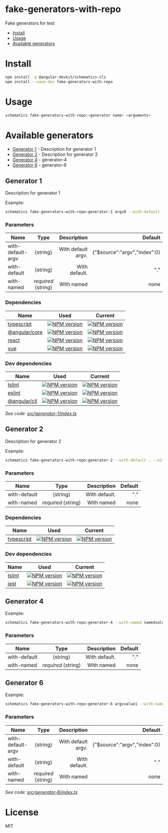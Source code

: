 fake-generators-with-repo
===============

Fake generators for test

<!-- generators -->

* [Install](#install)
* [Usage](#usage)
* [Available generators](#available-generators)

# Install
```bash
npm install -g @angular-devkit/schematics-cli
npm install --save-dev fake-generators-with-repo
```

# Usage
```bash
schematics fake-generators-with-repo:<generator name> <arguments>
```

# Available generators
* [Generator 1](#generator-1) - Description for generator 1
* [Generator 2](#generator-2) - Description for generator 2
* [Generator 4](#generator-4) - generator-4
* [Generator 6](#generator-6) - generator-6
## Generator 1
Description for generator 1

Example:
```bash
schematics fake-generators-with-repo:generator-1 argv0 --with-default . --with-named name
```

### Parameters
| Name | Type | Description | Default |
|------|:----:|------------:|--------:|
| with-default-argv | {string} | With default argv. | {"$source":"argv","index":0} |
| with-default | {string} | With default. | "." |
| with-named | *required* {string} | With named | none |

### Dependencies
| Name | Used | Current |
| ------ | ------ | ------ |
| [typescript](https://www.npmjs.com/package/typescript) | [![NPM version](https://img.shields.io/badge/npm_package-1.1.1-9cf.svg)](https://www.npmjs.com/package/typescript) | [![NPM version](https://badge.fury.io/js/typescript.svg)](https://www.npmjs.com/package/typescript) |
| [@angular/core](https://www.npmjs.com/package/@angular/core) | [![NPM version](https://img.shields.io/badge/npm_package-3.0.0-9cf.svg)](https://www.npmjs.com/package/@angular/core) | [![NPM version](https://badge.fury.io/js/%40angular%2Fcore.svg)](https://www.npmjs.com/package/@angular/core) |
| [react](https://www.npmjs.com/package/react) | [![NPM version](https://img.shields.io/badge/npm_package-0.0.1-9cf.svg)](https://www.npmjs.com/package/react) | [![NPM version](https://badge.fury.io/js/react.svg)](https://www.npmjs.com/package/react) |
| [vue](https://www.npmjs.com/package/vue) | [![NPM version](https://img.shields.io/badge/npm_package-0.0.2-9cf.svg)](https://www.npmjs.com/package/vue) | [![NPM version](https://badge.fury.io/js/vue.svg)](https://www.npmjs.com/package/vue) |

### Dev dependencies
| Name | Used | Current |
| ------ | ------ | ------ |
| [tslint](https://www.npmjs.com/package/tslint) | [![NPM version](https://img.shields.io/badge/npm_package-2.2.2-9cf.svg)](https://www.npmjs.com/package/tslint) | [![NPM version](https://badge.fury.io/js/tslint.svg)](https://www.npmjs.com/package/tslint) |
| [eslint](https://www.npmjs.com/package/eslint) | [![NPM version](https://img.shields.io/badge/npm_package-9.9.9-9cf.svg)](https://www.npmjs.com/package/eslint) | [![NPM version](https://badge.fury.io/js/eslint.svg)](https://www.npmjs.com/package/eslint) |
| [@angular/cli](https://www.npmjs.com/package/@angular/cli) | [![NPM version](https://img.shields.io/badge/npm_package-./files/package.json-9cf.svg)](https://www.npmjs.com/package/@angular/cli) | [![NPM version](https://badge.fury.io/js/%40angular%2Fcli.svg)](https://www.npmjs.com/package/@angular/cli) |

_See code: [src/generator-1/index.ts](https://github.com/EndyKaufman/fake-generators-with-repo/blob/master/src/generator-1/index.ts)_

## Generator 2
Description for generator 2

Example:
```bash
schematics fake-generators-with-repo:generator-2 --with-default . --with-named name
```

### Parameters
| Name | Type | Description | Default |
|------|:----:|------------:|--------:|
| with-default | {string} | With default. | "." |
| with-named | *required* {string} | With named | none |

### Dependencies
| Name | Used | Current |
| ------ | ------ | ------ |
| [typescript](https://www.npmjs.com/package/typescript) | [![NPM version](https://img.shields.io/badge/npm_package-3.3.3-9cf.svg)](https://www.npmjs.com/package/typescript) | [![NPM version](https://badge.fury.io/js/typescript.svg)](https://www.npmjs.com/package/typescript) |

### Dev dependencies
| Name | Used | Current |
| ------ | ------ | ------ |
| [tslint](https://www.npmjs.com/package/tslint) | [![NPM version](https://img.shields.io/badge/npm_package-5.5.5-9cf.svg)](https://www.npmjs.com/package/tslint) | [![NPM version](https://badge.fury.io/js/tslint.svg)](https://www.npmjs.com/package/tslint) |
| [jest](https://www.npmjs.com/package/jest) | [![NPM version](https://img.shields.io/badge/npm_package-5.5.5-9cf.svg)](https://www.npmjs.com/package/jest) | [![NPM version](https://badge.fury.io/js/jest.svg)](https://www.npmjs.com/package/jest) |

## Generator 4

Example:
```bash
schematics fake-generators-with-repo:generator-4 --with-named namedvalue1
```

### Parameters
| Name | Type | Description | Default |
|------|:----:|------------:|--------:|
| with-default | {string} | With default. | "." |
| with-named | *required* {string} | With named | none |

## Generator 6

Example:
```bash
schematics fake-generators-with-repo:generator-6 argvvalue1 --with-named namedvalue1
```

### Parameters
| Name | Type | Description | Default |
|------|:----:|------------:|--------:|
| with-default-argv | {string} | With default argv. | {"$source":"argv","index":0} |
| with-default | {string} | With default. | "." |
| with-named | *required* {string} | With named | none |

_See code: [src/generator-6/index.ts](https://github.com/EndyKaufman/fake-generators-with-repo/blob/master/src/generator-6/index.ts)_

<!-- generatorsstop -->

# License

MIT